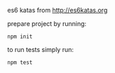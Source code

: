 es6 katas from http://es6katas.org

prepare project by running:
```
npm init
```

to run tests simply run:
```
npm test
```